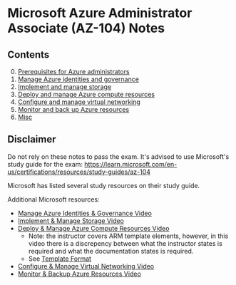 # Microsoft Azure Administrator Associate (AZ-104) Notes

## Contents

0. [Prerequisites for Azure administrators](https://github.com/tur11ng/AZ-104-Study-Notes/blob/main/0.%20Prerequisites%20for%20Azure%20administrators.md)
1. [Manage Azure identities and governance](https://github.com/tur11ng/AZ-104-Study-Notes/blob/main/1.%20Manage%20Azure%20identities%20and%20governance.md)
2. [Implement and manage storage](https://github.com/tur11ng/AZ-104-Study-Notes/blob/main/2.%20Implement%20and%20manage%20storage.md)
3. [Deploy and manage Azure compute resources](https://github.com/tur11ng/AZ-104-Study-Notes/blob/main/3.%20Deploy%20and%20manage%20Azure%20compute%20resources.md)
4. [Configure and manage virtual networking](https://github.com/tur11ng/AZ-104-Study-Notes/blob/main/4.%20Configure%20and%20manage%20virtual%20networking.md)
5. [Monitor and back up Azure resources](https://github.com/tur11ng/AZ-104-Study-Notes/blob/main/5.%20Monitor%20and%20back%20up%20Azure%20resources.md)
6. [Misc](https://github.com/tur11ng/AZ-104-Study-Notes/blob/main/6.%20Misc.md)

## Disclaimer
Do not rely on these notes to pass the exam. It's advised to use Microsoft's study guide for the exam: https://learn.microsoft.com/en-us/certifications/resources/study-guides/az-104

Microsoft has listed several study resources on their study guide.

Additional Microsoft resources:
- [Manage Azure Identities & Governance Video](https://learn.microsoft.com/en-us/shows/exam-readiness-zone/preparing-for-az-104-manage-azure-identities-and-governance-1-of-5)
- [Implement & Manage Storage Video](https://learn.microsoft.com/en-us/shows/exam-readiness-zone/preparing-for-az-104-implement-and-manage-storage-2-of-5)
- [Deploy & Manage Azure Compute Resources Video](https://learn.microsoft.com/en-us/shows/exam-readiness-zone/preparing-for-az-104-deploy-and-manage-azure-compute-resources-3-of-5)
  - Note: the instructor covers ARM template elements, however, in this video there is a discrepency between what the instructor states is required and what the documentation states is required.
  - See [Template Format](https://learn.microsoft.com/en-us/azure/azure-resource-manager/templates/syntax#template-format)
- [Configure & Manage Virtual Networking Video](https://learn.microsoft.com/en-us/shows/exam-readiness-zone/preparing-for-az-104-configure-and-manage-virtual-networking-4-of-5)
- [Monitor & Backup Azure Resources Video](https://learn.microsoft.com/en-us/shows/exam-readiness-zone/preparing-for-az-104-monitor-and-maintain-azure-resources-5-of-5)